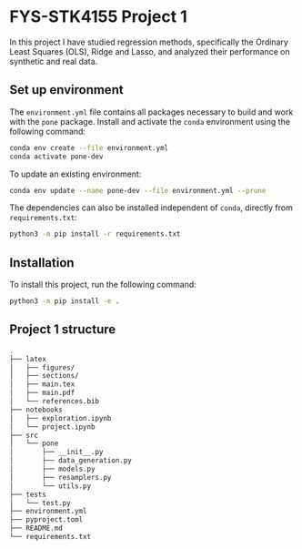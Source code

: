 # FYS-STK4155 Project 1

In this project I have studied regression methods, specifically the Ordinary Least Squares (OLS), Ridge and Lasso, and analyzed their performance on synthetic and real data.


## Set up environment
The `environment.yml` file contains all packages necessary to build and work with the `pone` package. Install and activate the `conda` environment using the following command:
```sh
conda env create --file environment.yml
conda activate pone-dev
```

To update an existing environment:
```sh
conda env update --name pone-dev --file environment.yml --prune
```

The dependencies can also be installed independent of `conda`, directly from `requirements.txt`:
```sh
python3 -m pip install -r requirements.txt
```


## Installation
To install this project, run the following command:
```sh
python3 -m pip install -e .
```


## Project 1 structure
```sh
.
├── latex
│   ├── figures/
│   ├── sections/
│   ├── main.tex
│   ├── main.pdf
│   └── references.bib
├── notebooks
│   ├── exploration.ipynb
│   └── project.ipynb
├── src
│   └── pone
│       ├── __init__.py
│       ├── data_generation.py
│       ├── models.py
│       ├── resamplers.py
│       └── utils.py
├── tests
│   └── test.py
├── environment.yml  
├── pyproject.toml
├── README.md
└── requirements.txt
```
